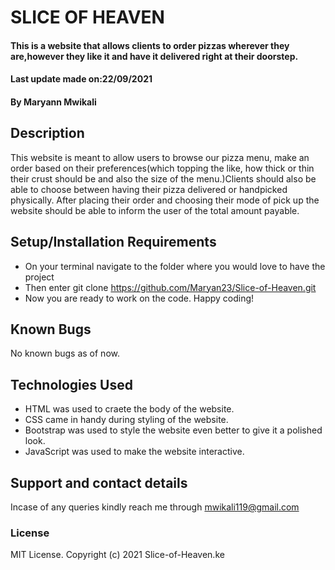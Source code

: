 # SLICE OF HEAVEN
#### This is a website that allows clients to order pizzas wherever they are,however they like it and have it delivered right at their doorstep.
#### Last update made on:22/09/2021
#### By Maryann Mwikali
## Description
This website is meant to allow users to browse our pizza menu, make an order based on their preferences(which topping the like, how thick or thin their crust should be and also the size of the menu.)Clients should also be able to choose between having their pizza delivered or handpicked physically. After placing their order and choosing their mode of pick up the website should be able to inform the user of the total amount payable.
## Setup/Installation Requirements
* On your terminal navigate to the folder where you would love to have the project
* Then enter git clone https://github.com/Maryan23/Slice-of-Heaven.git
* Now you are ready to work on the code. Happy coding!
## Known Bugs
No known bugs as of now.
## Technologies Used
* HTML was used to craete the body of the website.
* CSS came in handy during styling of the website.
* Bootstrap was used to style the website even better to give it a polished look.
* JavaScript was used to make the website interactive.
## Support and contact details
Incase of any queries kindly reach me through mwikali119@gmail.com
### License
MIT License.
Copyright (c) 2021 Slice-of-Heaven.ke
